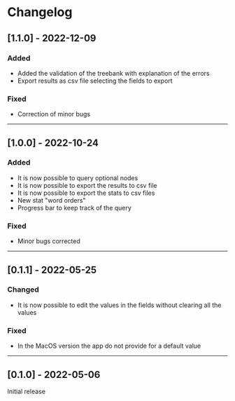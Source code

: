 # Changelog

## [1.1.0] - 2022-12-09

### Added

- Added the validation of the treebank with explanation of the errors
- Export results as csv file selecting the fields to export

### Fixed

- Correction of minor bugs

***

## [1.0.0] - 2022-10-24

### Added

- It is now possible to query optional nodes
- It is now possible to export the results to csv file
- It is now possible to export the stats to csv files
- New stat "word orders"
- Progress bar to keep track of the query

### Fixed

- Minor bugs corrected

***

## [0.1.1] - 2022-05-25

### Changed

- It is now possible to edit the values in the fields without clearing all the values

### Fixed

- In the MacOS version the app do not provide for a default value

***

## [0.1.0] - 2022-05-06

Initial release
